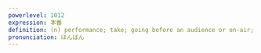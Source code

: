 ```yaml
---
powerlevel: 1012
expression: 本番
definition: (n) performance; take; going before an audience or on-air; game; season; crucial moment; actual sexual intercourse (i.e. not simulated); (P)
pronunciation: ほんばん
---
```

